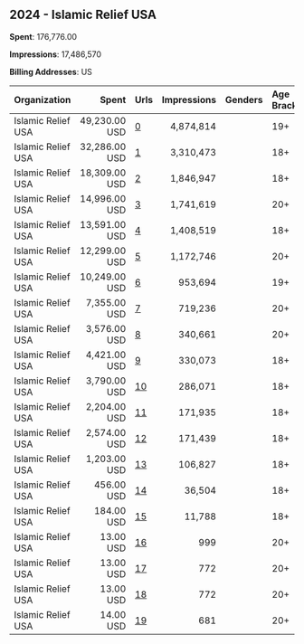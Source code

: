 ## 2024 - Islamic Relief USA 
**Spent**: 176,776.00

**Impressions**: 17,486,570

**Billing Addresses**: US

|Organization|Spent|Urls|Impressions|Genders|Age Brackets|Country Codes|
|:---|---:|:---|---:|:---|:---|:---|
|Islamic Relief USA|49,230.00 USD|[0](https://www.snap.com/political-ads/asset/23a90c34898eecfc71b1b07ba29dbf3550764a6d02a1da604e1c9512f4660375?mediaType=jpg)|4,874,814||19+|united states|
|Islamic Relief USA|32,286.00 USD|[1](https://www.snap.com/political-ads/asset/81b64abe7eb2c7e42a9f25ec21922d6296719a54643484aac86c46e91f92bc47?mediaType=jpg)|3,310,473||18+|united states|
|Islamic Relief USA|18,309.00 USD|[2](https://www.snap.com/political-ads/asset/d4c03a26028c9a7054b4a9ec9aeddfce25c12d833c9fdb21c96e4a8331fd6808?mediaType=png)|1,846,947||18+|united states|
|Islamic Relief USA|14,996.00 USD|[3](https://www.snap.com/political-ads/asset/734821650a894fc55375931f9ac043cd3c2863db9b7127f5c491fd02cc2046b2?mediaType=jpg)|1,741,619||20+|united states|
|Islamic Relief USA|13,591.00 USD|[4](https://www.snap.com/political-ads/asset/b0b827869f23c8edc062d8e4138a2b2d4b95792c9a4b2a1d6e47c3e4abaac09e?mediaType=mp4)|1,408,519||18+|united states|
|Islamic Relief USA|12,299.00 USD|[5](https://www.snap.com/political-ads/asset/2d8ab740ed5cb930ffb054f235d34f5cfd32905ae3f847a9bd16d9858f865ce3?mediaType=jpg)|1,172,746||20+|united states|
|Islamic Relief USA|10,249.00 USD|[6](https://www.snap.com/political-ads/asset/23a90c34898eecfc71b1b07ba29dbf3550764a6d02a1da604e1c9512f4660375?mediaType=jpg)|953,694||19+|united states|
|Islamic Relief USA|7,355.00 USD|[7](https://www.snap.com/political-ads/asset/447375e39d1a23b317bf45f73d6fe2c234511186d0ab87b9d392177a3b96c543?mediaType=jpg)|719,236||20+|united states|
|Islamic Relief USA|3,576.00 USD|[8](https://www.snap.com/political-ads/asset/77a215f456722fb1b77c3a854bf89282c5e7890e36de356666f79c8eddba35ef?mediaType=jpg)|340,661||20+|united states|
|Islamic Relief USA|4,421.00 USD|[9](https://www.snap.com/political-ads/asset/2ad1ca5f8ff55692473327e6e60425dd18f511631599da32b30265a7201de241?mediaType=png)|330,073||18+|united states|
|Islamic Relief USA|3,790.00 USD|[10](https://www.snap.com/political-ads/asset/69bf8a1ee7d2eb77baacceacfad6b0de6ac703b5aa683f135f2614a9537fe4da?mediaType=png)|286,071||18+|united states|
|Islamic Relief USA|2,204.00 USD|[11](https://www.snap.com/political-ads/asset/a3fcfe979bf3ee3f9c161d0180fc6c9a0bc5b44f9fb95af452ee48bb93e8834c?mediaType=png)|171,935||18+|united states|
|Islamic Relief USA|2,574.00 USD|[12](https://www.snap.com/political-ads/asset/c892c2861cc92734efa1d1e0d190c57a92dabe551b620050bc710f445585b223?mediaType=jpg)|171,439||18+|united states|
|Islamic Relief USA|1,203.00 USD|[13](https://www.snap.com/political-ads/asset/1e7ae5bde4e99c4cf52bd65045af0875b2a56ab58e7d09e33a4247b31208f769?mediaType=png)|106,827||18+|united states|
|Islamic Relief USA|456.00 USD|[14](https://www.snap.com/political-ads/asset/517116d01ca5846132f1c1c134f8475ef29bfec2bf14e1b3ee473825839cfcb9?mediaType=png)|36,504||18+|united states|
|Islamic Relief USA|184.00 USD|[15](https://www.snap.com/political-ads/asset/69bf8a1ee7d2eb77baacceacfad6b0de6ac703b5aa683f135f2614a9537fe4da?mediaType=png)|11,788||18+|united states|
|Islamic Relief USA|13.00 USD|[16](https://www.snap.com/political-ads/asset/77a215f456722fb1b77c3a854bf89282c5e7890e36de356666f79c8eddba35ef?mediaType=jpg)|999||20+|united states|
|Islamic Relief USA|13.00 USD|[17](https://www.snap.com/political-ads/asset/447375e39d1a23b317bf45f73d6fe2c234511186d0ab87b9d392177a3b96c543?mediaType=jpg)|772||20+|united states|
|Islamic Relief USA|13.00 USD|[18](https://www.snap.com/political-ads/asset/734821650a894fc55375931f9ac043cd3c2863db9b7127f5c491fd02cc2046b2?mediaType=jpg)|772||20+|united states|
|Islamic Relief USA|14.00 USD|[19](https://www.snap.com/political-ads/asset/2d8ab740ed5cb930ffb054f235d34f5cfd32905ae3f847a9bd16d9858f865ce3?mediaType=jpg)|681||20+|united states|
